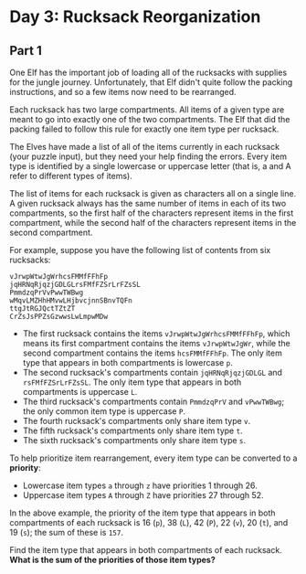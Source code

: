 # Day 3: Rucksack Reorganization

## Part 1
One Elf has the important job of loading all of the rucksacks with supplies for the jungle journey. Unfortunately, that Elf didn't quite follow the packing instructions, and so a few items now need to be rearranged.

Each rucksack has two large compartments. All items of a given type are meant to go into exactly one of the two compartments. The Elf that did the packing failed to follow this rule for exactly one item type per rucksack.

The Elves have made a list of all of the items currently in each rucksack (your puzzle input), but they need your help finding the errors. Every item type is identified by a single lowercase or uppercase letter (that is, a and A refer to different types of items).

The list of items for each rucksack is given as characters all on a single line. A given rucksack always has the same number of items in each of its two compartments, so the first half of the characters represent items in the first compartment, while the second half of the characters represent items in the second compartment.

For example, suppose you have the following list of contents from six rucksacks:

```
vJrwpWtwJgWrhcsFMMfFFhFp
jqHRNqRjqzjGDLGLrsFMfFZSrLrFZsSL
PmmdzqPrVvPwwTWBwg
wMqvLMZHhHMvwLHjbvcjnnSBnvTQFn
ttgJtRGJQctTZtZT
CrZsJsPPZsGzwwsLwLmpwMDw
```

- The first rucksack contains the items ```vJrwpWtwJgWrhcsFMMfFFhFp```, which means its first compartment contains the items ```vJrwpWtwJgWr```, while the second compartment contains the items ```hcsFMMfFFhFp```. The only item type that appears in both compartments is lowercase ```p```.
- The second rucksack's compartments contain ```jqHRNqRjqzjGDLGL``` and ```rsFMfFZSrLrFZsSL```. The only item type that appears in both compartments is uppercase ``L``.
- The third rucksack's compartments contain ```PmmdzqPrV``` and ```vPwwTWBwg```; the only common item type is uppercase ```P```.
- The fourth rucksack's compartments only share item type ```v```.
- The fifth rucksack's compartments only share item type ```t```.
- The sixth rucksack's compartments only share item type ```s```.

To help prioritize item rearrangement, every item type can be converted to a **priority**:

- Lowercase item types ```a``` through ```z``` have priorities 1 through 26.
- Uppercase item types ```A``` through ```Z``` have priorities 27 through 52.

In the above example, the priority of the item type that appears in both compartments of each rucksack is 16 (```p```), 38 (```L```), 42 (```P```), 22 (```v```), 20 (```t```), and 19 (```s```); the sum of these is   ```157```.

Find the item type that appears in both compartments of each rucksack. **What is the sum of the priorities of those item types?**